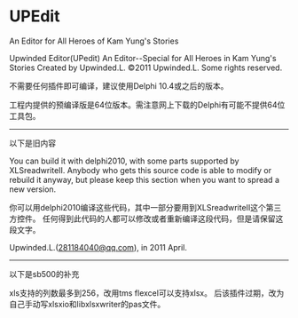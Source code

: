 # UPEdit
An Editor for All Heroes of Kam Yung's Stories

  Upwinded Editor(UPedit)
  An Editor--Special for All Heroes in Kam Yung's Stories
  Created by Upwinded.L.
  ©2011 Upwinded.L. Some rights reserved.

不需要任何插件即可编译，建议使用Delphi 10.4或之后的版本。

工程内提供的预编译版是64位版本。需注意网上下载的Delphi有可能不提供64位工具包。

  -----------------
  以下是旧内容





  You can build it with delphi2010, with some parts supported by XLSreadwriteII.
  Anybody who gets this source code is able to modify or rebuild it anyway,
  but please keep this section when you want to spread a new version.



  你可以用delphi2010编译这些代码，其中一部分要用到XLSreadwriteII这个第三方控件。
  任何得到此代码的人都可以修改或者重新编译这段代码，但是请保留这段文字。


  Upwinded.L.(281184040@qq.com), in 2011 April. 
  
  -----------------
  以下是sb500的补充
  
  xls支持的列数最多到256，改用tms flexcel可以支持xlsx。
  后该插件过期，改为自己手动写xlsxio和libxlsxwriter的pas文件。
